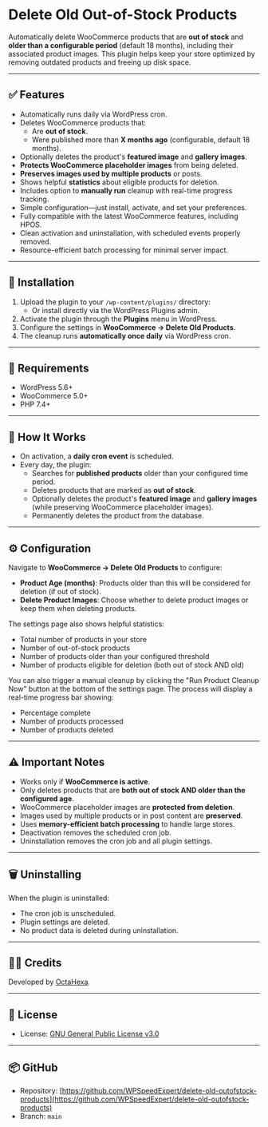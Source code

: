 # Delete Old Out-of-Stock Products

Automatically delete WooCommerce products that are **out of stock** and **older than a configurable period** (default 18 months), including their associated product images. This plugin helps keep your store optimized by removing outdated products and freeing up disk space.

---

## ✅ Features
- Automatically runs daily via WordPress cron.
- Deletes WooCommerce products that:
  - Are **out of stock**.
  - Were published more than **X months ago** (configurable, default 18 months).
- Optionally deletes the product's **featured image** and **gallery images**.
- **Protects WooCommerce placeholder images** from being deleted.
- **Preserves images used by multiple products** or posts.
- Shows helpful **statistics** about eligible products for deletion.
- Includes option to **manually run** cleanup with real-time progress tracking.
- Simple configuration—just install, activate, and set your preferences.
- Fully compatible with the latest WooCommerce features, including HPOS.
- Clean activation and uninstallation, with scheduled events properly removed.
- Resource-efficient batch processing for minimal server impact.

---

## 🔧 Installation
1. Upload the plugin to your `/wp-content/plugins/` directory:
    - Or install directly via the WordPress Plugins admin.
2. Activate the plugin through the **Plugins** menu in WordPress.
3. Configure the settings in **WooCommerce → Delete Old Products**.
4. The cleanup runs **automatically once daily** via WordPress cron.

---

## 📝 Requirements
- WordPress 5.6+
- WooCommerce 5.0+
- PHP 7.4+

---

## 🚀 How It Works
- On activation, a **daily cron event** is scheduled.
- Every day, the plugin:
  - Searches for **published products** older than your configured time period.
  - Deletes products that are marked as **out of stock**.
  - Optionally deletes the product's **featured image** and **gallery images** (while preserving WooCommerce placeholder images).
  - Permanently deletes the product from the database.

---

## ⚙️ Configuration
Navigate to **WooCommerce → Delete Old Products** to configure:

- **Product Age (months)**: Products older than this will be considered for deletion (if out of stock).
- **Delete Product Images**: Choose whether to delete product images or keep them when deleting products.

The settings page also shows helpful statistics:
- Total number of products in your store
- Number of out-of-stock products
- Number of products older than your configured threshold
- Number of products eligible for deletion (both out of stock AND old)

You can also trigger a manual cleanup by clicking the "Run Product Cleanup Now" button at the bottom of the settings page. The process will display a real-time progress bar showing:
- Percentage complete
- Number of products processed
- Number of products deleted

---

## ⚠️ Important Notes
- Works only if **WooCommerce is active**.
- Only deletes products that are **both out of stock AND older than the configured age**.
- WooCommerce placeholder images are **protected from deletion**.
- Images used by multiple products or in post content are **preserved**.
- Uses **memory-efficient batch processing** to handle large stores.
- Deactivation removes the scheduled cron job.
- Uninstallation removes the cron job and all plugin settings.

---

## 🗑️ Uninstalling
When the plugin is uninstalled:
- The cron job is unscheduled.
- Plugin settings are deleted.
- No product data is deleted during uninstallation.

---

## 🧑‍💻 Credits
Developed by [OctaHexa](https://octahexa.com).

---

## 📄 License
- License: [GNU General Public License v3.0](https://www.gnu.org/licenses/gpl-3.0.html)

---

## 📦 GitHub
- Repository: [https://github.com/WPSpeedExpert/delete-old-outofstock-products](https://github.com/WPSpeedExpert/delete-old-outofstock-products)
- Branch: `main`
